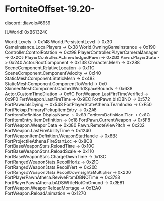 # FortniteOffset-19.20-
discord: diavolo#6969

[UWorld] 0xB613240

World.Levels                                         ->   0x148
World.PersistentLevel                                ->   0x30
GameInstance.LocalPlayers                            ->   0x38
  World.OwningGameInstance                             ->   0x190
  Controller.ControlRotation                           ->   0x298
  PlayerController.PlayerCameraManager                 ->   0x2C8
  PlayerController.AcknowledgedPawn                    ->   0x2B0
  Pawn.PlayerState                                     ->   0x240
  Actor.RootComponent                                  ->   0x138
  Character.Mesh                                       ->   0x288
  SceneComponent.RelativeLocation                      ->   0x11C
  SceneComponent.ComponentVelocity                     ->   0x140
  StaticMeshComponent.StaticMesh                       ->   0x488
  StaticMeshComponent.ComponentToWorld                 ->   0x0
  SkinnedMeshComponent.CachedWorldSpaceBounds          ->   0x638
  Actor.CustomTimeDilation                             ->   0x9C
  FortWeapon.LastFireTimeVerified                      ->   0x9F0
  FortWeapon.LastFireTime                              ->   0x9EC
  FortPawn.bIsDBNO                                     ->   0x572
  FortPawn.bIsDying                                    ->   0x548
  FortPlayerStateAthena.TeamIndex                      ->   0xF50
  FortPickup.PrimaryPickupItemEntry                    ->   0x2A8
  FortItemDefinition.DisplayName                       ->   0x88
  FortItemDefinition.Tier                              ->   0x6C
  FortItemEntry.ItemDefinition                         ->   0x18
  FortPawn.CurrentWeapon                               ->   0x5F8
  FortWeapon.WeaponData                                ->   0x380
  Pawn.RemoteViewPitch                                 ->   0x232
  FortWeapon.LastFireAbilityTime                       ->   0x1240
  FortWeaponItemDefinition.WeaponStatHandle            ->   0x8B8
  FortProjectileAthena.FireStartLoc                    ->   0x8C8
  FortBaseWeaponStats.ReloadTime                       ->   0x10C
  FortBaseWeaponStats.ReloadScale                      ->   0x110
  FortBaseWeaponStats.ChargeDownTime                   ->   0x13C
  FortRangedWeaponStats.RecoilHoriz                    ->   0x21C
  FortRangedWeaponStats.RecoilVert                     ->   0x20C
  FortRangedWeaponStats.RecoilDownsightsMultiplier     ->   0x238
  FortPlayerPawnAthena.ReviveFromDBNOTime              ->   0x3788
  FortPlayerPawnAthena.bADSWhileNotOnGround            ->   0x3E81
  FortWeapon.WeaponReloadMontage                       ->   0x12A0
  FortWeapon.ReloadAnimation                           ->   0x1270
